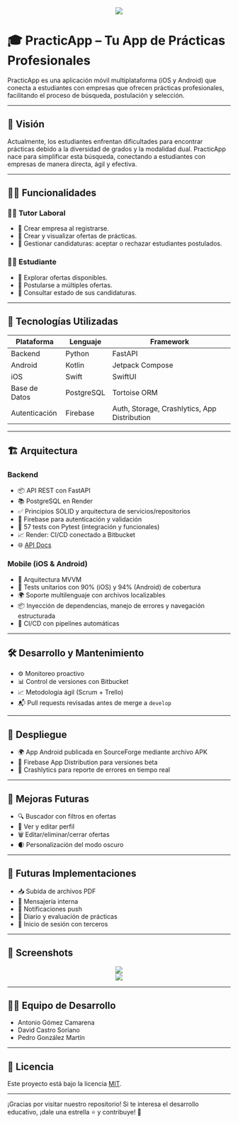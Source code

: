 <div align="center">
  <img src="https://github-production-user-asset-6210df.s3.amazonaws.com/217752411/458388996-a4296123-74e6-4c54-be43-6412af83752d.png?X-Amz-Algorithm=AWS4-HMAC-SHA256&X-Amz-Credential=AKIAVCODYLSA53PQK4ZA%2F20250624%2Fus-east-1%2Fs3%2Faws4_request&X-Amz-Date=20250624T125546Z&X-Amz-Expires=300&X-Amz-Signature=f0499d3213aa1a7f4d4ce24d3a91d963385d3fe749f33b8d98a9354f066ae7da&X-Amz-SignedHeaders=host"/>
</div>

# 🎓 PracticApp – Tu App de Prácticas Profesionales

PracticApp es una aplicación móvil multiplataforma (iOS y Android) que conecta a estudiantes con empresas que ofrecen prácticas profesionales, facilitando el proceso de búsqueda, postulación y selección.

---

## 🚀 Visión

Actualmente, los estudiantes enfrentan dificultades para encontrar prácticas debido a la diversidad de grados y la modalidad dual. PracticApp nace para simplificar esta búsqueda, conectando a estudiantes con empresas de manera directa, ágil y efectiva.

---

## 🧑‍💼 Funcionalidades

### 👨‍🏫 Tutor Laboral
- 🔹 Crear empresa al registrarse.
- 🔹 Crear y visualizar ofertas de prácticas.
- 🔹 Gestionar candidaturas: aceptar o rechazar estudiantes postulados.

### 👩‍🎓 Estudiante
- 🔹 Explorar ofertas disponibles.
- 🔹 Postularse a múltiples ofertas.
- 🔹 Consultar estado de sus candidaturas.

---

## 🧰 Tecnologías Utilizadas

| Plataforma       | Lenguaje    | Framework           |
|------------------|-------------|----------------------|
| Backend          | Python      | FastAPI              |
| Android          | Kotlin      | Jetpack Compose      |
| iOS              | Swift       | SwiftUI              |
| Base de Datos    | PostgreSQL  | Tortoise ORM         |
| Autenticación    | Firebase    | Auth, Storage, Crashlytics, App Distribution |

---

## 🏗️ Arquitectura

### Backend
- 📦 API REST con FastAPI
- 📚 PostgreSQL en Render
- ✅ Principios SOLID y arquitectura de servicios/repositorios
- 🔐 Firebase para autenticación y validación
- 🧪 57 tests con Pytest (integración y funcionales)
- 📈 Render: CI/CD conectado a Bitbucket
- 🌐 [API Docs](https://fct25-backend.onrender.com/docs)

### Mobile (iOS & Android)
- 🧩 Arquitectura MVVM
- 🧪 Tests unitarios con 90% (iOS) y 94% (Android) de cobertura
- 🌍 Soporte multilenguaje con archivos localizables
- 📦 Inyección de dependencias, manejo de errores y navegación estructurada
- 🔄 CI/CD con pipelines automáticas

---

## 🛠️ Desarrollo y Mantenimiento

- ⚙️ Monitoreo proactivo
- 📊 Control de versiones con Bitbucket
- 📈 Metodología ágil (Scrum + Trello)
- 📬 Pull requests revisadas antes de merge a `develop`

---

## 🔧 Despliegue

- 🌍 App Android publicada en SourceForge mediante archivo APK
- 📲 Firebase App Distribution para versiones beta
- 🐛 Crashlytics para reporte de errores en tiempo real

---

## 🌟 Mejoras Futuras

- 🔍 Buscador con filtros en ofertas
- 📝 Ver y editar perfil
- 🗑️ Editar/eliminar/cerrar ofertas
- 🌒 Personalización del modo oscuro

---

## 🔮 Futuras Implementaciones

- 📥 Subida de archivos PDF
- 💬 Mensajería interna
- 📢 Notificaciones push
- 🧾 Diario y evaluación de prácticas
- 🔐 Inicio de sesión con terceros

---

## 📸 Screenshots
<div align="center">
  <img src="https://github-production-user-asset-6210df.s3.amazonaws.com/217752411/458389222-45ad5b27-0f6b-4c38-a72c-ece32e0810e0.png?X-Amz-Algorithm=AWS4-HMAC-SHA256&X-Amz-Credential=AKIAVCODYLSA53PQK4ZA%2F20250624%2Fus-east-1%2Fs3%2Faws4_request&X-Amz-Date=20250624T125646Z&X-Amz-Expires=300&X-Amz-Signature=0641efd8f112c3fb8e9a8c825170e918f4393d1d488e5b9557b8b5419b0b3c95&X-Amz-SignedHeaders=host"/>
</div>
<div align="center">
  <img src="https://github-production-user-asset-6210df.s3.amazonaws.com/217752411/458389686-ec693a6b-4e45-43ba-829d-fcacc12d7147.png?X-Amz-Algorithm=AWS4-HMAC-SHA256&X-Amz-Credential=AKIAVCODYLSA53PQK4ZA%2F20250624%2Fus-east-1%2Fs3%2Faws4_request&X-Amz-Date=20250624T125732Z&X-Amz-Expires=300&X-Amz-Signature=1f6f3502b12a1df642529ad60d08c5e3b8ee2d34d50835ea4338665ab6d465c2&X-Amz-SignedHeaders=host"/>
</div>

---

## 🧑‍💻 Equipo de Desarrollo

- Antonio Gómez Camarena
- David Castro Soriano
- Pedro González Martín

---

## 📄 Licencia

Este proyecto está bajo la licencia [MIT](LICENSE).

---

¡Gracias por visitar nuestro repositorio! Si te interesa el desarrollo educativo, ¡dale una estrella ⭐ y contribuye! 🙌
